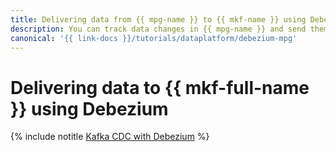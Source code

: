 ```yaml
---
title: Delivering data from {{ mpg-name }} to {{ mkf-name }} using Debezium
description: You can track data changes in {{ mpg-name }} and send them to {{ mkf-name }} using Change Data Capture on Debezium.
canonical: '{{ link-docs }}/tutorials/dataplatform/debezium-mpg'
---
```


# Delivering data to {{ mkf-full-name }} using Debezium

{% include notitle [Kafka CDC with Debezium](../../_tutorials/dataplatform/debezium-mpg.md) %}
